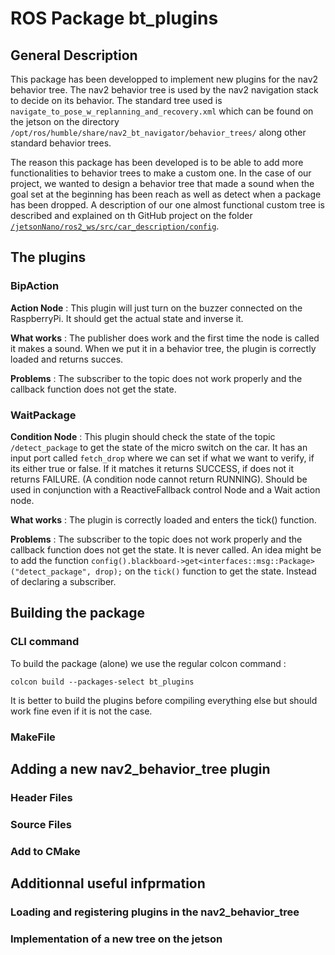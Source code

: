 # ROS Package bt_plugins

## General Description
This package has been developped to implement new plugins for the nav2 behavior tree. The nav2 behavior tree is used by the nav2 navigation stack to decide on its behavior. The standard tree used is `navigate_to_pose_w_replanning_and_recovery.xml` which can be found on the jetson on the directory `/opt/ros/humble/share/nav2_bt_navigator/behavior_trees/` along other standard behavior trees. 

The reason this package has been developed is to be able to add more functionalities to behavior trees to make a custom one. In the case of our project, we wanted to design a behavior tree that made a sound when the goal set at the beginning has been reach as well as detect when a package has been dropped. 
A description of our one almost functional custom tree is described and explained on th GitHub project on the folder  [`/jetsonNano/ros2_ws/src/car_description/config`](./../car_description/config). 

## The plugins
### BipAction 
**Action Node** : This plugin will just turn on the buzzer connected on the RaspberryPi. It should get the actual state and inverse it.

**What works** :  The publisher does work and the first time the node is called it makes a sound. When we put it in a behavior tree, the plugin is correctly loaded and returns succes.

**Problems** : The subscriber to the topic does not work properly and the callback function does not get the state.

### WaitPackage
**Condition Node** : This plugin should check the state of the topic `/detect_package` to get the state of the micro switch on the car. It has an input port called `fetch_drop` where we can set if what we want to verify, if its either true or false. If it matches it returns SUCCESS, if does not it returns FAILURE. (A condition node cannot return RUNNING). Should be used in conjunction with a ReactiveFallback control Node and a Wait action node. 

**What works** :  The plugin is correctly loaded and enters the tick() function. 

**Problems** : The subscriber to the topic does not work properly and the callback function does not get the state. It is never called. An idea might be to add the function `config().blackboard->get<interfaces::msg::Package>("detect_package", drop);` on the `tick()` function to get the state. Instead of declaring a subscriber. 

## Building the package
### CLI command
To build the package (alone) we use the regular colcon command :
```
colcon build --packages-select bt_plugins
```
It is better to build the plugins before compiling everything else but should work fine even if it is not the case. 
### MakeFile

## Adding a new nav2_behavior_tree plugin
### Header Files
### Source Files
### Add to CMake

## Additionnal useful infprmation

### Loading and registering plugins in the nav2_behavior_tree
### Implementation of a new tree on the jetson


